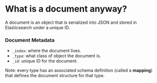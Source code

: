 # What is a document anyway?

A document is an object that is serialized into JSON and stored in Elasticsearch under a unique ID.

### Document Metadata

- `_index`: where the document lives.
- `_type`: what class of object the document is.
- `_id`: unique ID for the document.

Note: every type has an associated schema definition (called a **mapping**) that defines the document structure for that type.
